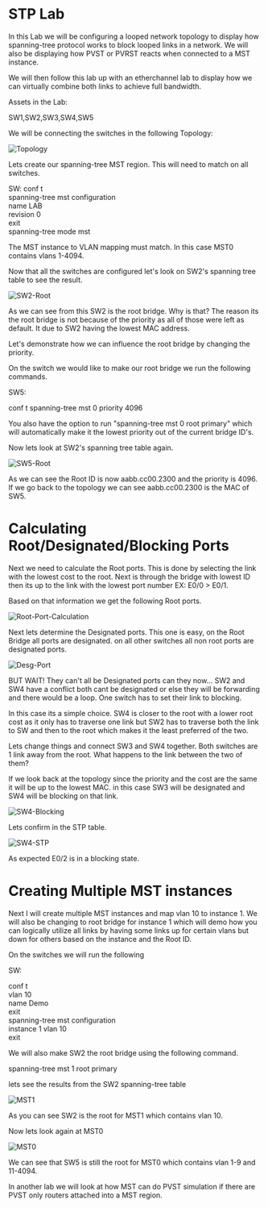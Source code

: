 # STP Lab

In this Lab we will be configuring a looped network topology to display how spanning-tree protocol works to block looped links in a network. We will also be displaying how PVST or PVRST reacts when connected to a MST instance.

We will then follow this lab up with an etherchannel lab to display how we can virtually combine both links to achieve full bandwidth.

Assets in the Lab:

SW1,SW2,SW3,SW4,SW5

We will be connecting the switches in the following Topology:

![Topology](Images/Topology.png)

Lets create our spanning-tree MST region. This will need to match on all switches.

SW:
conf t  
spanning-tree mst configuration  
name LAB  
revision 0  
exit  
spanning-tree mode mst  

The MST instance to VLAN mapping must match. In this case MST0 contains vlans 1-4094.

Now that all the switches are configured let's look on SW2's spanning tree table to see the result.

![SW2-Root](Images/SW2-Root.png)

As we can see from this SW2 is the root bridge. Why is that? The reason its the root bridge is not because of the priority as all of those were left as default. It due to SW2 having the lowest MAC address.

Let's demonstrate how we can influence the root bridge by changing the priority.

On the switch we would like to make our root bridge we run the following commands.

SW5:

conf t
spanning-tree mst 0 priority 4096


You also have the option to run "spanning-tree mst 0 root primary" which will automatically make it the lowest priority out of the current bridge ID's.

Now lets look at SW2's spanning tree table again.

![SW5-Root](Images/SW5-Root.png)

As we can see the Root ID is now aabb.cc00.2300 and the priority is 4096. If we go back to the topology we can see aabb.cc00.2300 is the MAC of SW5.

# Calculating Root/Designated/Blocking Ports

Next we need to calculate the Root ports. This is done by selecting the link with the lowest cost to the root. Next is through the bridge with lowest ID then its up to the link with the lowest port number EX: E0/0 > E0/1.

Based on that information we get the following Root ports.

![Root-Port-Calculation](Images/Root-Port-Calculation.png)

Next lets determine the Designated ports. This one is easy, on the Root Bridge all ports are designated. on all other switches all non root ports are designated ports.

![Desg-Port](Images/Desg-Port.png)

BUT WAIT! They can't all be Designated ports can they now... SW2 and SW4 have a conflict both cant be designated or else they will be forwarding and there would be a loop. One switch has to set their link to blocking.

In this case its a simple choice. SW4 is closer to the root with a lower root cost as it only has to traverse one link but SW2 has to traverse both the link to SW and then to the root which makes it the least preferred of the two.

Lets change things and connect SW3 and SW4 together. Both switches are 1 link away from the root. What happens to the link between the two of them?

If we look back at the topology since the priority and the cost are the same it will be up to the lowest MAC. in this case SW3 will be designated and SW4 will be blocking on that link.

![SW4-Blocking](Images/SW4-Blocking.png)

Lets confirm in the STP table.

![SW4-STP](Images/SW4-STP.png)

As expected E0/2 is in a blocking state. 

# Creating Multiple MST instances

Next I will create multiple MST instances and map vlan 10 to instance 1. We will also be changing to root bridge for instance 1 which will demo how you can logically utilize all links by having some links up for certain vlans but down for others based on the instance and the Root ID.

On the switches we will run the following

SW:

conf t  
vlan 10  
name Demo  
exit  
spanning-tree mst configuration  
instance 1 vlan 10  
exit  

We will also make SW2 the root bridge using the following command.

spanning-tree mst 1 root primary

lets see the results from the SW2 spanning-tree table

![MST1](Images/MST1.png)

As you can see SW2 is the root for MST1 which contains vlan 10.

Now lets look again at MST0

![MST0](Images/MST0.png)

We can see that SW5 is still the root for MST0 which contains vlan 1-9 and 11-4094.

In another lab we will look at how MST can do PVST simulation if there are PVST only routers attached into a MST region.


